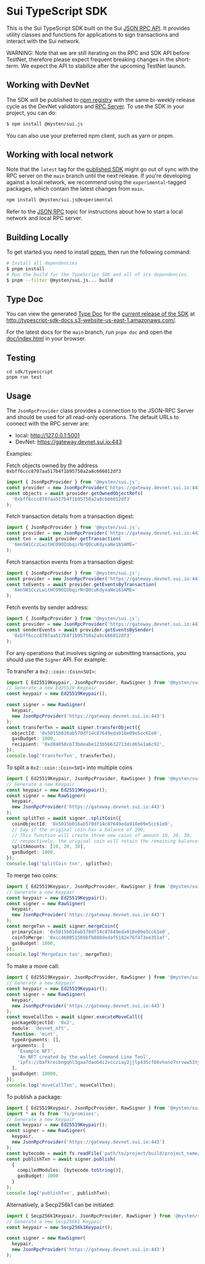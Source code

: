 # Sui TypeScript SDK

This is the Sui TypeScript SDK built on the Sui [JSON RPC API](https://github.com/MystenLabs/sui/blob/main/doc/src/build/json-rpc.md). It provides utility classes and functions for applications to sign transactions and interact with the Sui network.

WARNING: Note that we are still iterating on the RPC and SDK API before TestNet, therefore please expect frequent breaking changes in the short-term. We expect the API to stabilize after the upcoming TestNet launch.

## Working with DevNet

The SDK will be published to [npm registry](https://www.npmjs.com/package/@mysten/sui.js) with the same bi-weekly release cycle as the DevNet validators and [RPC Server](https://github.com/MystenLabs/sui/blob/main/doc/src/build/json-rpc.md). To use the SDK in your project, you can do:

```bash
$ npm install @mysten/sui.js
```

You can also use your preferred npm client, such as yarn or pnpm.

## Working with local network

Note that the `latest` tag for the [published SDK](https://www.npmjs.com/package/@mysten/sui.js) might go out of sync with the RPC server on the `main` branch until the next release. If you're developing against a local network, we recommend using the `experimental`-tagged packages, which contain the latest changes from `main`.

```bash
npm install @mysten/sui.js@experimental
```

Refer to the [JSON RPC](https://github.com/MystenLabs/sui/blob/main/doc/src/build/json-rpc.md) topic for instructions about how to start a local network and local RPC server.

## Building Locally

To get started you need to install [pnpm](https://pnpm.io/), then run the following command:

```bash
# Install all dependencies
$ pnpm install
# Run the build for the TypeScript SDK and all of its dependencies.
$ pnpm --filter @mysten/sui.js... build
```

## Type Doc

You can view the generated [Type Doc](https://typedoc.org/) for the [current release of the SDK](https://www.npmjs.com/package/@mysten/sui.js) at http://typescript-sdk-docs.s3-website-us-east-1.amazonaws.com/.

For the latest docs for the `main` branch, run `pnpm doc` and open the [doc/index.html](doc/index.html) in your browser.

## Testing

```
cd sdk/typescript
pnpm run test
```

## Usage

The `JsonRpcProvider` class provides a connection to the JSON-RPC Server and should be used for all read-only operations. The default URLs to connect with the RPC server are:

- local: http://127.0.0.1:5001
- DevNet: https://gateway.devnet.sui.io:443

Examples:

Fetch objects owned by the address `0xbff6ccc8707aa517b4f1b95750a2a8c666012df3`

```typescript
import { JsonRpcProvider } from '@mysten/sui.js';
const provider = new JsonRpcProvider('https://gateway.devnet.sui.io:443');
const objects = await provider.getOwnedObjectRefs(
  '0xbff6ccc8707aa517b4f1b95750a2a8c666012df3'
);
```

Fetch transaction details from a transaction digest:

```typescript
import { JsonRpcProvider } from '@mysten/sui.js';
const provider = new JsonRpcProvider('https://gateway.devnet.sui.io:443');
const txn = await provider.getTransaction(
  '6mn5W1CczLwitHCO9OIUbqirNrQ0cuKdyxaNe16SAME='
);
```

Fetch transaction events from a transaction digest:

```typescript
import { JsonRpcProvider } from '@mysten/sui.js';
const provider = new JsonRpcProvider('https://gateway.devnet.sui.io:443');
const txEvents = await provider.getEventsByTransaction(
  '6mn5W1CczLwitHCO9OIUbqirNrQ0cuKdyxaNe16SAME='
);
```

Fetch events by sender address:

```typescript
import { JsonRpcProvider } from '@mysten/sui.js';
const provider = new JsonRpcProvider('https://gateway.devnet.sui.io:443');
const senderEvents = await provider.getEventsBySender(
  '0xbff6ccc8707aa517b4f1b95750a2a8c666012df3'
);
```

For any operations that involves signing or submitting transactions, you should use the `Signer` API. For example:

To transfer a `0x2::coin::Coin<SUI>`:

```typescript
import { Ed25519Keypair, JsonRpcProvider, RawSigner } from '@mysten/sui.js';
// Generate a new Ed25519 Keypair
const keypair = new Ed25519Keypair();

const signer = new RawSigner(
  keypair,
  new JsonRpcProvider('https://gateway.devnet.sui.io:443')
);
const transferTxn = await signer.transferObject({
  objectId: '0x5015b016ab570df14c87649eda918e09e5cc61e0',
  gasBudget: 1000,
  recipient: '0xd84058cb73bdeabe123b56632713dcd65e1a6c92',
});
console.log('transferTxn', transferTxn);
```

To split a `0x2::coin::Coin<SUI>` into multiple coins

```typescript
import { Ed25519Keypair, JsonRpcProvider, RawSigner } from '@mysten/sui.js';
// Generate a new Keypair
const keypair = new Ed25519Keypair();
const signer = new RawSigner(
  keypair,
  new JsonRpcProvider('https://gateway.devnet.sui.io:443')
);
const splitTxn = await signer..splitCoin({
  coinObjectId: '0x5015b016ab570df14c87649eda918e09e5cc61e0',
  // Say if the original coin has a balance of 100,
  // This function will create three new coins of amount 10, 20, 30,
  // respectively, the original coin will retain the remaining balance(40).
  splitAmounts: [10, 20, 30],
  gasBudget: 1000,
});
console.log('SplitCoin txn', splitTxn);
```

To merge two coins:

```typescript
import { Ed25519Keypair, JsonRpcProvider, RawSigner } from '@mysten/sui.js';
// Generate a new Keypair
const keypair = new Ed25519Keypair();
const signer = new RawSigner(
  keypair,
  new JsonRpcProvider('https://gateway.devnet.sui.io:443')
);
const mergeTxn = await signer.mergeCoin({
  primaryCoin: '0x5015b016ab570df14c87649eda918e09e5cc61e0',
  coinToMerge: '0xcc460051569bfb888dedaf5182e76f473ee351af',
  gasBudget: 1000,
});
console.log('MergeCoin txn', mergeTxn);
```

To make a move call:

```typescript
import { Ed25519Keypair, JsonRpcProvider, RawSigner } from '@mysten/sui.js';
// Generate a new Keypair
const keypair = new Ed25519Keypair();
const signer = new RawSigner(
  keypair,
  new JsonRpcProvider('https://gateway.devnet.sui.io:443')
);
const moveCallTxn = await signer.executeMoveCall({
  packageObjectId: '0x2',
  module: 'devnet_nft',
  function: 'mint',
  typeArguments: [],
  arguments: [
    'Example NFT',
    'An NFT created by the wallet Command Line Tool',
    'ipfs://bafkreibngqhl3gaa7daob4i2vccziay2jjlp435cf66vhono7nrvww53ty',
  ],
  gasBudget: 10000,
});
console.log('moveCallTxn', moveCallTxn);
```

To publish a package:

```typescript
import { Ed25519Keypair, JsonRpcProvider, RawSigner } from '@mysten/sui.js';
import * as fs from 'fs/promises';
// Generate a new Keypair
const keypair = new Ed25519Keypair();
const signer = new RawSigner(
  keypair,
  new JsonRpcProvider('https://gateway.devnet.sui.io:443')
);
const bytecode = await fs.readFile('path/to/project/build/project_name/bytecode_modules/module_name.mv', 'base64');
const publishTxn = await signer.publish(
  {
    compiledModules: [bytecode.toString()],
    gasBudget: 1000
  }
);
console.log('publishTxn', publishTxn);
```


Alternatively, a Secp256k1 can be initiated:

```typescript
import { Secp256k1Keypair, JsonRpcProvider, RawSigner } from '@mysten/sui.js';
// Generate a new Secp256k1 Keypair
const keypair = new Secp256k1Keypair();

const signer = new RawSigner(
  keypair,
  new JsonRpcProvider('https://gateway.devnet.sui.io:443')
);
```